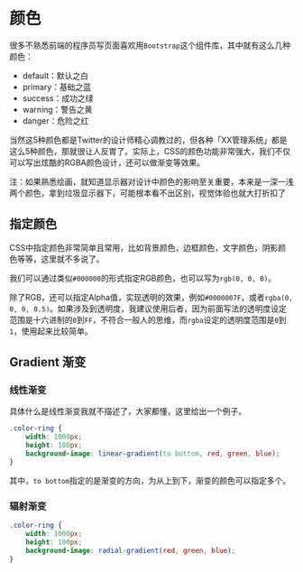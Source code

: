 # 颜色

很多不熟悉前端的程序员写页面喜欢用`Bootstrap`这个组件库，其中就有这么几种颜色：

* default：默认之白
* primary：基础之蓝
* success：成功之绿
* warning：警告之黄
* danger：危险之红

当然这5种颜色都是Twitter的设计师精心调教过的，但各种「XX管理系统」都是这么5种颜色，那就很让人反胃了。实际上，CSS的颜色功能非常强大，我们不仅可以写出炫酷的RGBA颜色设计，还可以做渐变等效果。

注：如果熟悉绘画，就知道显示器对设计中颜色的影响至关重要，本来是一深一浅两个颜色，拿到垃圾显示器下，可能根本看不出区别，视觉体验也就大打折扣了

## 指定颜色

CSS中指定颜色非常简单且常用，比如背景颜色，边框颜色，文字颜色，阴影颜色等等，这里就不多说了。

我们可以通过类似`#000000`的形式指定RGB颜色，也可以写为`rgb(0, 0, 0)`。

除了RGB，还可以指定Alpha值，实现透明的效果，例如`#0000007F`，或者`rgba(0, 0, 0, 0.5)`。如果涉及到透明度，我建议使用后者，因为前面写法的透明度设定范围是十六进制的`0`到`FF`，不符合一般人的思维，而`rgba`设定的透明度范围是`0`到`1`，使用起来比较简单。

## Gradient 渐变

### 线性渐变

具体什么是线性渐变我就不描述了，大家都懂，这里给出一个例子。

```css
.color-ring {
	width: 1000px;
	height: 100px;
	background-image: linear-gradient(to bottom, red, green, blue);
}
```

其中，`to bottom`指定的是渐变的方向，为从上到下，渐变的颜色可以指定多个。

### 辐射渐变

```css
.color-ring {
	width: 1000px;
	height: 100px;
	background-image: radial-gradient(red, green, blue);
}
```
